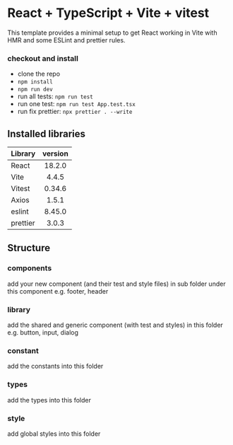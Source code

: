 # React + TypeScript + Vite + vitest

This template provides a minimal setup to get React working in Vite with HMR and some ESLint and prettier rules.

### checkout and install
+ clone the repo
+ `npm install`
+ `npm run dev`
+ run all tests: `npm run test`
+ run one test: `npm run test App.test.tsx`
+ run fix prettier: `npx prettier . --write`

## Installed libraries
| Library   |      version      |
|----------|:-------------:|
| React | 18.2.0 |
| Vite | 4.4.5 |
| Vitest | 0.34.6 |
| Axios | 1.5.1 |
| eslint | 8.45.0 |
| prettier | 3.0.3 |

## Structure
### components
add your new component (and their test and style files) in sub folder under this component e.g. footer, header

### library
add the shared and generic component (with test and styles) in this folder e.g. button, input, dialog

### constant
add the constants into this folder

### types
add the types into this folder

### style
add global styles into this folder
